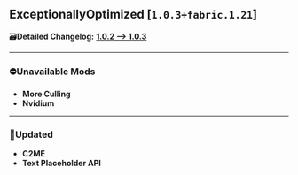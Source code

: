 ## ExceptionallyOptimized [`1.0.3+fabric.1.21`]

🗃️**Detailed Changelog:** [**1.0.2 --> 1.0.3**](https://github.com/UltimatChamp/ExceptionallyOptimized/commits/)

<hr>

### ⛔Unavailable Mods

- **More Culling**
- **Nvidium**

<hr>

### 🔄️Updated

- **C2ME**
- **Text Placeholder API**
